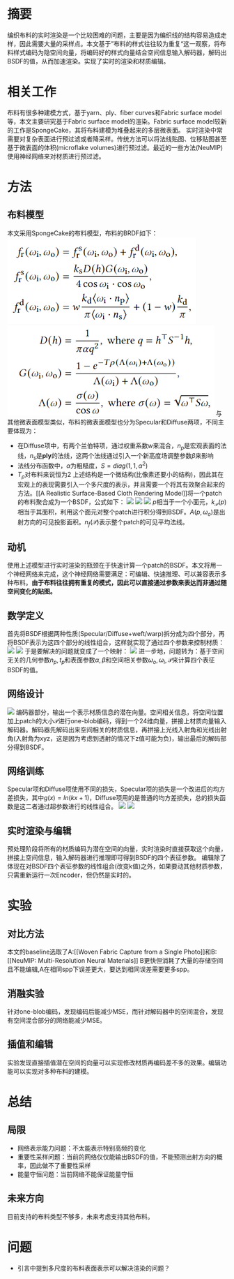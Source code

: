 # 摘要
编织布料的实时渲染是一个比较困难的问题，主要是因为编织线的结构容易造成走样，因此需要大量的采样点。本文基于”布料的样式往往较为重复“这一观察，将布料样式编码为隐空间向量，将编码好的样式向量结合空间信息输入解码器，解码出BSDF的值，从而加速渲染。实现了实时的渲染和材质编辑。

# 相关工作
布料有很多种建模方式，基于yarn、ply、fiber curves和Fabric surface model等，本文主要研究基于Fabric surface model的渲染。Fabric surface model较新的工作是SpongeCake，其将布料建模为堆叠起来的多层微表面。
实时渲染中常需要对复杂表面进行预过滤或者降采样。传统方法可以将法线贴图、位移贴图甚至基于微表面的体积(microflake volumes)进行预过滤。最近的一些方法(NeuMIP)使用神经网络来对材质进行预过滤。
# 方法
## 布料模型
本文采用SpongeCake的布料模型，布料的BRDF如下：
![](pics/1.png)
![](pics/2.png)
与其他微表面模型类似，布料的微表面模型也分为Specular和Diffuse两项，不同主要体现为：
+ 在Diffuse项中，有两个兰伯特项，通过权重系数$w$来混合，$n_p$是宏观表面的法线，$n_s$是**ply**的法线，这两个法线通过引入一个新高度场调整参数$\beta$来影响
+ 法线分布函数中，$\alpha$为粗糙度，$S=diag(1,1,\alpha^2)$
+ $T_\rho$对布料来说恒为2
上述结构是一个微结构(比像素还要小的结构)，因此其在宏观上的表现需要引入一个多尺度的表示，并且需要一个将其有效聚合起来的方法。[[A Realistic Surface-Based Cloth Rendering Model]]将一个patch的布料聚合成为一个BSDF，公式如下：
![](3.png)
![](4.png)
![](5.png)
$p$相当于一个小面元，$k_\mathcal{P}(p)$相当于其面积，利用这个面元对整个patch进行积分得到BSDF。$A(p,\omega_o)$是出射方向的可见投影面积。$n_f(\mathcal{P})$表示整个patch的可见平均法线。
## 动机
使用上述模型进行实时渲染的瓶颈在于快速计算一个patch的BSDF。本文将用一个神经网络来完成，这个神经网络需要满足：可编辑、快速推理、可以兼容表示多种布料。**由于布料往往拥有重复的模式，因此可以直接通过参数来表达而非通过随空间变化的贴图。**
## 数学定义
首先将BSDF根据两种性质(Specular/Diffuse+weft/warp)拆分成为四个部分，再将BSDF表示为这四个部分的线性组合，这样就实现了通过四个参数来控制材质：
![](6.png)
![](7.png)
于是要解决的问题就变成了一个映射：
![](8.png)
进一步地，问题转为：基于空间无关的几何参数$n_p,t_p$和表面参数$\alpha,\beta$和空间相关参数$\omega_o,\omega_i,\mathcal{P}$来计算四个表征BSDF的值。

## 网络设计
![](9.png)
编码器部分，输出一个表示材质信息的潜在向量。空间相关信息，将空间位置加上patch的大小$\mathcal{P}$进行one-blob编码，得到一个24维向量，拼接上材质向量输入解码器。解码器先解码出来空间相关的材质信息，再拼接上光线入射角和光线出射角(入射角为xyz，这是因为考虑到透射的情况下z值可能为负)，输出最后的解码部分得到BSDF。

## 网络训练
Specular项和Diffuse项使用不同的损失，Specular项的损失是一个改进后的均方差损失，其中$g(x)=ln(kx+1)$，Diffuse项用的是普通的均方差损失，总的损失函数是这二者通过超参数进行的线性组合。
![](10.png)
![](11.png)
## 实时渲染与编辑
预处理阶段将所有的材质编码为潜在空间的向量，实时渲染时直接获取这个向量，拼接上空间信息，输入解码器进行推理即可得到BSDF的四个表征参数。
编辑除了体现在对BSDF四个表征参数的线性组合(改变k值)之外，如果要动其他材质参数，只需重新运行一次Encoder，但仍然是实时的。

# 实验
## 对比方法
本文的baseline选取了A:[[Woven Fabric Capture from a Single Photo]]和B:[[NeuMIP: Multi-Resolution Neural Materials]]
B更快但消耗了大量的存储空间且不能编辑,A在相同spp下误差更大，要达到相同误差需要更多spp。
## 消融实验
针对one-blob编码，发现编码后能减少MSE，而针对解码器中的空间混合，发现有空间混合部分的网络能减少MSE。

## 插值和编辑
实验发现直接插值潜在空间的向量可以实现修改材质再编码差不多的效果。编辑功能可以实现对多种布料的建模。

# 总结
## 局限
+ 网络表示能力问题：不太能表示特别高频的变化
+ 重要性采样问题：当前的网络仅仅能输出BSDF的值，不能预测出射方向的概率，因此做不了重要性采样
+ 能量守恒问题：当前网络不能保证能量守恒
## 未来方向
目前支持的布料类型不够多，未来考虑支持其他布料。

# 问题
+ 引言中提到多尺度的布料表面表示可以解决渲染的问题？